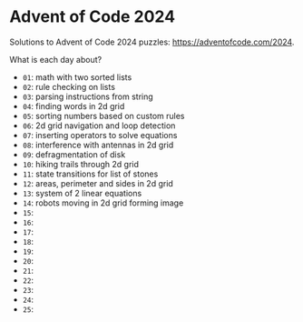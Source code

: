 # Advent of Code 2024

Solutions to Advent of Code 2024 puzzles: https://adventofcode.com/2024.

What is each day about?
- `01`: math with two sorted lists
- `02`: rule checking on lists
- `03`: parsing instructions from string
- `04`: finding words in 2d grid
- `05`: sorting numbers based on custom rules
- `06`: 2d grid navigation and loop detection
- `07`: inserting operators to solve equations
- `08`: interference with antennas in 2d grid
- `09`: defragmentation of disk
- `10`: hiking trails through 2d grid
- `11`: state transitions for list of stones
- `12`: areas, perimeter and sides in 2d grid
- `13`: system of 2 linear equations
- `14`: robots moving in 2d grid forming image
- `15`:
- `16`:
- `17`:
- `18`:
- `19`:
- `20`:
- `21`:
- `22`:
- `23`:
- `24`:
- `25`:
